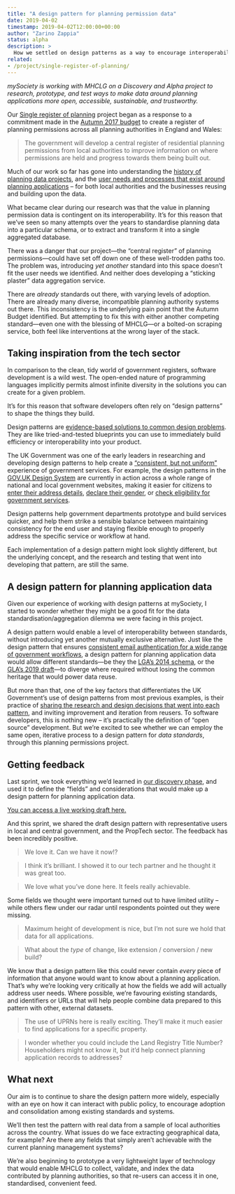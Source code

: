 ```yaml
---
title: "A design pattern for planning permission data"
date: 2019-04-02
timestamp: 2019-04-02T12:00:00+00:00
author: "Zarino Zappia"
status: alpha
description: >
  How we settled on design patterns as a way to encourage interoperability and data reuse, without forcing local authorities to generate planning data in yet another specialised standard.
related:
- /project/single-register-of-planning/
---
```


_mySociety is working with MHCLG on a Discovery and Alpha project to research, prototype, and test ways to make data around planning applications more open, accessible, sustainable, and trustworthy._

Our [Single register of planning](/project/single-register-of-planning/) project began as a response to a commitment made in the [Autumn 2017 budget](https://www.gov.uk/government/publications/autumn-budget-2017-documents/autumn-budget-2017#ensuring-that-planning-permissions-are-built-out-faster) to create a register of planning permissions across all planning authorities in England and Wales:

> The government will develop a central register of residential planning permissions from local authorities to improve information on where permissions are held and progress towards them being built out.

Much of our work so far has gone into understanding the [history of planning data projects](/blog-post/a-short-history-of-planning-application-data-projects/), and the [user needs and processes that exist around planning applications](/blog-post/register-of-planning-discovery-findings/) – for both local authorities and the businesses reusing and building upon the data.

What became clear during our research was that the value in planning permission data is contingent on its interoperability. It’s for this reason that we’ve seen so many attempts over the years to standardise planning data into a particular schema, or to extract and transform it into a single aggregated database.

There was a danger that our project—the “central register” of planning permissions—could have set off down one of these well-trodden paths too. The problem was, introducing _yet another_ standard into this space doesn’t fit the user needs we identified. And neither does developing a “sticking plaster” data aggregation service.

There are _already_ standards out there, with varying levels of adoption. There are already many diverse, incompatible planning authority systems out there. This inconsistency is the underlying pain point that the Autumn Budget identified. But attempting to fix this with either another competing standard—even one with the blessing of MHCLG—or a bolted-on scraping service, both feel like interventions at the wrong layer of the stack.

## Taking inspiration from the tech sector

In comparison to the clean, tidy world of government registers, software development is a wild west. The open-ended nature of programming languages implicitly permits almost infinite diversity in the solutions you can create for a given problem.

It’s for this reason that software developers often rely on “design patterns” to shape the things they build.

Design patterns are [evidence-based solutions to common design problems](https://www.gov.uk/service-manual/design/using-adapting-and-creating-patterns). They are like tried-and-tested blueprints you can use to immediately build efficiency or interoperability into your product.

The UK Government was one of the early leaders in researching and developing design patterns to help create a [“consistent, but not uniform”](https://gds.blog.gov.uk/2016/02/29/lets-talk-about-service-patterns/) experience of government services. For example, the design patterns in the [GOV.UK Design System](https://design-system.service.gov.uk/) are currently in action across a whole range of national and local government websites, making it easier for citizens to [enter their address details](https://design-system.service.gov.uk/patterns/addresses/), [declare their gender](https://design-system.service.gov.uk/patterns/gender-or-sex/), or [check eligibility for government services](https://design-system.service.gov.uk/patterns/check-a-service-is-suitable/).

Design patterns help government departments prototype and build services quicker, and help them strike a sensible balance between maintaining consistency for the end user and staying flexible enough to properly address the specific service or workflow at hand.

Each implementation of a design pattern might look slightly different, but the underlying concept, and the research and testing that went into developing that pattern, are still the same.

## A design pattern for planning application data

Given our experience of working with design patterns at mySociety, I started to wonder whether they might be a good fit for the data standardisation/aggregation dilemma we were facing in this project.

A design pattern would enable a level of interoperability between standards, without introducing yet another mutually exclusive alternative. Just like the design pattern that ensures [consistent email authentication for a wide range of government workflows](https://design-system.service.gov.uk/patterns/confirm-an-email-address/), a design pattern for planning application data would allow different standards—be they the [LGA’s 2014 schema](https://github.com/esd-org-uk/schemas/tree/master/PlanningApplications), or the [GLA’s 2019 draft](https://www.london.gov.uk/what-we-do/planning/london-plan/london-development-database/london-development-database-automation-project)—to diverge where required without losing the common heritage that would power data reuse.

But more than that, one of the key factors that differentiates the UK Government’s use of design patterns from most previous examples, is their practice of [sharing the research and design decisions that went into each pattern](https://designnotes.blog.gov.uk/2018/05/17/10-principles-for-service-patterns/), and inviting improvement and iteration from reusers. To software developers, this is nothing new – it’s practically the definition of “open source” development. But we’re excited to see whether we can employ the same open, iterative process to a design pattern for _data standards_, through this planning permissions project.

## Getting feedback

Last sprint, we took everything we’d learned in [our discovery phase](/blog-post/register-of-planning-discovery-findings/), and used it to define the “fields” and considerations that would make up a design pattern for planning application data.

[You can access a live working draft here.](https://docs.google.com/document/d/1Y7dFmLTtl4T1MNVIuFdjttME5lKUV8ZtpLovUQ-30U8/edit)

And this sprint, we shared the draft design pattern with representative users in local and central government, and the PropTech sector. The feedback has been incredibly positive.

> We love it. Can we have it now!?

> I think it’s brilliant. I showed it to our tech partner and he thought it was great too.

> We love what you’ve done here. It feels really achievable.

Some fields we thought were important turned out to have limited utility – while others flew under our radar until respondents pointed out they were missing.

> Maximum height of development is nice, but I’m not sure we hold that data for all applications.

> What about the _type_ of change, like extension / conversion / new build?

We know that a design pattern like this could never contain _every_ piece of information that anyone would want to know about a planning application. That’s why we’re looking very critically at how the fields we add will actually address user needs. Where possible, we’re favouring existing standards, and identifiers or URLs that will help people combine data prepared to this pattern with other, external datasets.

> The use of UPRNs here is really exciting. They’ll make it much easier to find applications for a specific property.

> I wonder whether you could include the Land Registry Title Number? Householders might not know it, but it’d help connect planning application records to addresses?

## What next

Our aim is to continue to share the design pattern more widely, especially with an eye on how it can interact with public policy, to encourage adoption and consolidation among existing standards and systems.

We’ll then test the pattern with real data from a sample of local authorities across the country. What issues do we face extracting geographical data, for example? Are there any fields that simply aren’t achievable with the current planning management systems?

We’re also beginning to prototype a very lightweight layer of technology that would enable MHCLG to collect, validate, and index the data contributed by planning authorities, so that re-users can access it in one, standardised, convenient feed.
